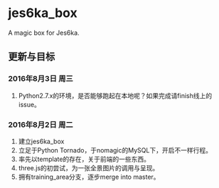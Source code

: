 # jes6ka_box
A magic box for Jes6ka.


## 更新与目标

### 2016年8月3日 周三
1. Python2.7.x的环境，是否能够跑起在本地呢？如果完成请finish线上的issue。

### 2016年8月2日 周二
1. 建立jes6ka_box
2. 立足于Python Tornado，于nomagic的MySQL下，开启不一样行程。
3. 率先以template的存在，关于前端的一些东西。
4. three.js的初尝试，为一张全景图片的调用与呈现。
5. 拥有training_area分支，逐步merge into master。